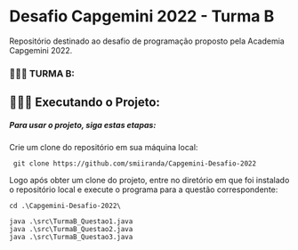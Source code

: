 # Desafio Capgemini 2022 - Turma B
Repositório destinado ao desafio de programação proposto pela Academia Capgemini 2022.
### 👩🏻📔 TURMA B:

## 👩🏻‍💻 Executando o Projeto: 


##### Para usar o projeto, siga estas etapas:

Crie um clone do repositório em sua máquina local:

```
 git clone https://github.com/smiiranda/Capgemini-Desafio-2022 
 ```

Logo após obter um clone do projeto, entre no diretório em que foi instalado o repositório local e execute o programa para a questão correspondente:

``` 
cd .\Capgemini-Desafio-2022\ 
```

```
java .\src\TurmaB_Questao1.java
java .\src\TurmaB_Questao2.java
java .\src\TurmaB_Questao3.java

```